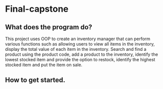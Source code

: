 # Final-capstone
## What does the program do?
This project uses OOP to create an inventory manager that can perform various functions such as allowing users to view all items in the inventory, display the total value of each item in the inventory. Search and find a product using the product code, add a product to the inventory, identify the lowest stocked item and provide the option to restock, identify the highest stocked item and put the item on sale.  
## How to get started.
